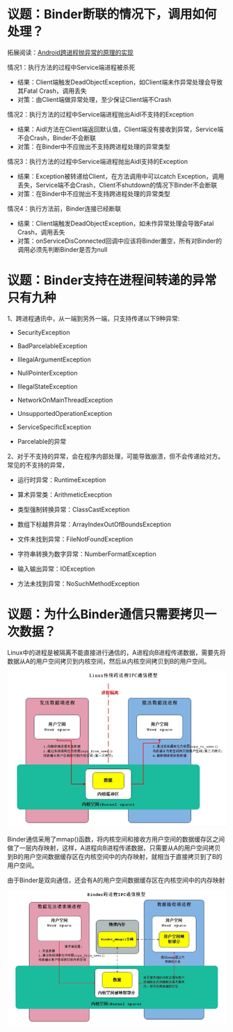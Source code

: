 # 议题：Binder断联的情况下，调用如何处理？

拓展阅读：[Android跨进程抛异常的原理的实现](https://cloud.tencent.com/developer/article/1741320)

情况1：执行方法的过程中Service端进程被杀死

- 结果：Client端触发DeadObjectException，如Client端未作异常处理会导致其Fatal Crash，调用丢失
- 对策：由Client端做异常处理，至少保证Client端不Crash

情况2：执行方法的过程中Service端进程抛出Aidl不支持的Exception

- 结果：Aidl方法在Client端返回默认值，Client端没有接收到异常，Service端不会Crash，Binder不会断联
- 对策：在Binder中不应抛出不支持跨进程处理的异常类型

情况3：执行方法的过程中Service端进程抛出Aidl支持的Exception

- 结果：Exception被转递给Client，在方法调用中可以catch Exception，调用丢失，Service端不会Crash，Client不shutdown的情况下Binder不会断联
- 对策：在Binder中不应抛出不支持跨进程处理的异常类型

情况4：执行方法前，Binder连接已经断联

- 结果：Client端触发DeadObjectException，如未作异常处理会导致Fatal Crash，调用丢失
- 对策：onServiceDisConnected回调中应该将Binder置空，所有对Binder的调用必须先判断Binder是否为null



# 议题：Binder支持在进程间转递的异常只有九种

1、跨进程通讯中，从一端到另外一端，只支持传递以下9种异常:

- SecurityException

- BadParcelableException

- IllegalArgumentException

- NullPointerException

- IllegalStateException

- NetworkOnMainThreadException

- UnsupportedOperationException

- ServiceSpecificException

- Parcelable的异常

2、对于不支持的异常，会在程序内部处理，可能导致崩溃，但不会传递给对方。常见的不支持的异常，

- 运行时异常：RuntimeException

- 算术异常类：ArithmeticExecption

- 类型强制转换异常：ClassCastException

- 数组下标越界异常：ArrayIndexOutOfBoundsException

- 文件未找到异常：FileNotFoundException

- 字符串转换为数字异常：NumberFormatException

- 输入输出异常：IOException

- 方法未找到异常：NoSuchMethodException

# 议题：为什么Binder通信只需要拷贝一次数据？

Linux中的进程是被隔离不能直接进行通信的，A进程向B进程传递数据，需要先将数据从A的用户空间拷贝到内核空间，然后从内核空间拷贝到B的用户空间。

![WMc6qL7vt9p](Binder通信相关_imgs\WMc6qL7vt9p.png)

Binder通信采用了mmap()函数，将内核空间和接收方用户空间的数据缓存区之间做了一层内存映射，这样，A进程向B进程传递数据，只需要从A的用户空间拷贝到B的用户空间数据缓存区在内核空间中的内存映射，就相当于直接拷贝到了B的用户空间。

由于Binder是双向通信，还会有A的用户空间数据缓存区在内核空间中的内存映射

![SWTymqDx5gh](Binder通信相关_imgs\SWTymqDx5gh.png)